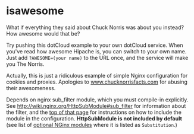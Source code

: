 isawesome
=========

What if everything they said about Chuck Norris was about you instead?
How awesome would that be?

Try pushing this dotCloud example to your own dotCloud service.
When you've read how awesome Hipache is, you can switch to your own name.
Just add ``?AWESOME=(your name)`` to the URL once, and the service will make you The Norris.

Actually, this is just a ridiculous example of simple Nginx configuration for cookies and proxies.
Apologies to www.chucknorrisfacts.com for abusing their awesomeness.

Depends on nginx sub_filter module, which you must compile-in explicitly.
See http://wiki.nginx.org/HttpSubModule#sub_filter for information about the filter, 
and the [top of that page](http://wiki.nginx.org/HttpSubModule) for instructions on how to include the module in the configuration.
**HttpSubModule is not included by default** (see list of [optional NGinx modules](http://wiki.nginx.org/Modules#Optional_HTTP_modules) 
where it is listed as `Substitution`.)
